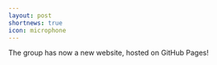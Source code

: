 ```yaml
---
layout: post
shortnews: true
icon: microphone
---
```


The group has now a new website, hosted on GitHub Pages!
